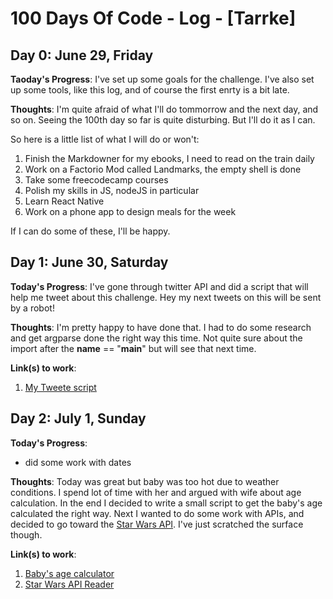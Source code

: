 # 100 Days Of Code - Log - [Tarrke]

## Day 0: June 29, Friday

**Taoday's Progress**: I've set up some goals for the challenge. I've also set up some tools, like this log, and of course the first enrty is a bit late.

**Thoughts**: I'm quite afraid of what I'll do tommorrow and the next day, and so on. Seeing the 100th day so far is quite disturbing. But I'll do it as I can.

So here is a little list of what I will do or won't:

1. Finish the Markdowner for my ebooks, I need to read on the train daily
2. Work on a Factorio Mod called Landmarks, the empty shell is done
3. Take some freecodecamp courses
4. Polish my skills in JS, nodeJS in particular
5. Learn React Native
6. Work on a phone app to design meals for the week

If I can do some of these, I'll be happy.

## Day 1: June 30, Saturday

**Today's Progress**: I've gone through twitter API and did a script that will help me tweet about this challenge.  Hey my next tweets on this will be sent by a robot!

**Thoughts**: I'm pretty happy to have done that. I had to do some research and get argparse done the right way this time. Not quite sure about the import after the __name__ == "__main__" but will see that next time.

**Link(s) to work**:

1. [My Tweete script](https://github.com/Tarrke/python-twitter)

## Day 2: July 1, Sunday

**Today's Progress**:

* did some work with dates

**Thoughts**: Today was great but baby was too hot due to weather conditions. I spend lot of time with her and argued with wife about age calculation. In the end I decided to write a small script to get the baby's age calculated the right way. Next I wanted to do some work with APIs, and decided to go toward the [Star Wars API](https://swapi.co/). I've just scratched the surface though.

**Link(s) to work**:

1. [Baby's age calculator](https://github.com/Tarrke/python-date)
2. [Star Wars API Reader](https://github.com/Tarrke/python-swapi)
